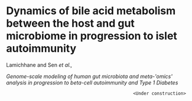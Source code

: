 # Dynamics of bile acid metabolism between the host and gut microbiome in progression to islet autoimmunity
Lamichhane and Sen *et al.,*

*Genome-scale modeling of human gut microbiota and meta-'omics' analysis in progression to beta-cell autoimmunity and Type 1 Diabetes*

                                                    <Under construction>
